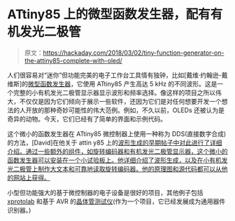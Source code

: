 # ATtiny85 上的微型函数发生器，配有有机发光二极管

> 原文：<https://hackaday.com/2018/03/02/tiny-function-generator-on-the-attiny85-complete-with-oled/>

人们很容易对“迷你”但功能完美的电子工作台工具情有独钟，比如[戴维·约翰逊-戴维斯]的[微型函数发生器](http://www.technoblogy.com/show?20W6)，它使用 ATtiny85 产生高达 5 kHz 的不同波形。这是一个完整的小有机发光二极管显示器显示波形和频率选择。像这样的项目之所以伟大，不仅仅是因为它们倾向于展示一些软件，还因为它们是对任何想要开发一个想法的人开放的那种奇妙可能性的伟大范例。例如，不久以前，OLEDs 还被认为是奇异的动物。今天，它们已经有了简单的界面和示例代码。

这个微小的函数发生器在 ATtiny85 微控制器上使用一种称为 DDS(直接数字合成)的方法，[David]在他关于 attin y85 上的[波形生成的早期帖子中对此进行了详细介绍。通过一些额外的组件，如旋转编码器和有机发光二极管显示器，这个微小的函数发生器可以安装在一个小试验板上。他详细介绍了波形生成，以及在小有机发光二极管上制作大文本和可靠地读取旋转编码器。他的原理图和源代码都可以从他的网站上获得。](http://www.technoblogy.com/show?QVN)

小型但功能强大的基于微控制器的电子设备是很好的项目，其他例子包括 [xprotolab](https://hackaday.com/2011/02/17/xprotolab-oscilloscope-and-xmega-development-board/) 和基于 AVR 的[晶体管测试仪](https://hackaday.com/2015/04/24/review-transistor-tester/)(作为一个项目，它已经发展成为通用器件识别器。)